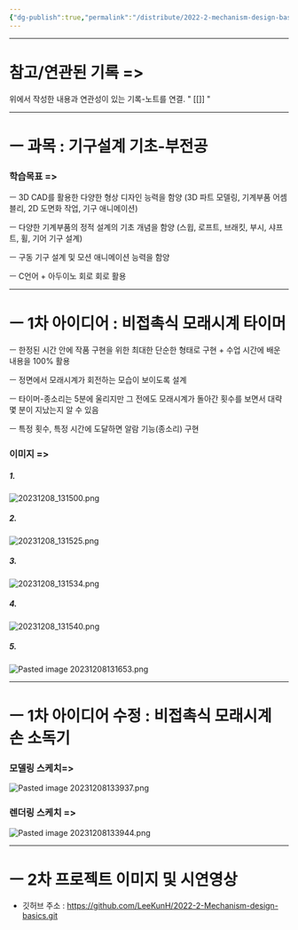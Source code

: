 ```yaml
---
{"dg-publish":true,"permalink":"/distribute/2022-2-mechanism-design-basics/2022-2-mechanism-design-basics/","noteIcon":""}
---
```




-------------------------------
# 참고/연관된 기록 =>
위에서 작성한 내용과 연관성이 있는 기록-노트를 연결.
" [[]] "


----------------------------
# ㅡ 과목 : 기구설계 기초-부전공

### 학습목표 =>
ㅡ 3D CAD를 활용한 다양한 형상 디자인 능력을 함양
(3D 파트 모델링,  기계부품 어셈블리, 2D 도면화 작업, 기구 애니메이션)

ㅡ 다양한 기계부품의 정적 설계의 기초 개념을 함양
(스윕, 로프트, 브래킷, 부시, 샤프트, 휠, 기어 기구 설계)

ㅡ 구동 기구 설계 및 모션 애니메이션 능력을 함양

ㅡ C언어 + 아두이노 회로 회로 활용


----
# ㅡ 1차 아이디어 : 비접촉식 모래시계 타이머
	
ㅡ
한정된 시간 안에 작품 구현을 위한 최대한 단순한 형태로 구현 + 수업 시간에 배운 내용을 100% 활용
	
ㅡ
정면에서 모래시계가 회전하는 모습이 보이도록 설계
	
ㅡ
타이머-종소리는 5분에 울리지만 그 전에도 모래시계가 돌아간 횟수를 보면서 대략 몇 분이 지났는지 알 수 있음
	
ㅡ
특정 횟수, 특정 시간에 도달하면 알람 기능(종소리) 구현


### 이미지 =>
##### 1. 
![20231208_131500.png](/img/user/%EC%B2%A8%EB%B6%80%ED%8C%8C%EC%9D%BC/20231208_131500.png)
##### 2. 
![20231208_131525.png](/img/user/%EC%B2%A8%EB%B6%80%ED%8C%8C%EC%9D%BC/20231208_131525.png)
##### 3. 
![20231208_131534.png](/img/user/%EC%B2%A8%EB%B6%80%ED%8C%8C%EC%9D%BC/20231208_131534.png)
##### 4. 
![20231208_131540.png](/img/user/%EC%B2%A8%EB%B6%80%ED%8C%8C%EC%9D%BC/20231208_131540.png)
##### 5.
![Pasted image 20231208131653.png](/img/user/%EC%B2%A8%EB%B6%80%ED%8C%8C%EC%9D%BC/Pasted%20image%2020231208131653.png)

---
# ㅡ 1차 아이디어 수정 : 비접촉식 모래시계 손 소독기

### 모델링 스케치=>
![Pasted image 20231208133937.png](/img/user/%EC%B2%A8%EB%B6%80%ED%8C%8C%EC%9D%BC/Pasted%20image%2020231208133937.png)

### 렌더링 스케치 =>
![Pasted image 20231208133944.png](/img/user/%EC%B2%A8%EB%B6%80%ED%8C%8C%EC%9D%BC/Pasted%20image%2020231208133944.png)

-----------------
# ㅡ 2차 프로젝트 이미지 및 시연영상

- 깃허브 주소 : https://github.com/LeeKunH/2022-2-Mechanism-design-basics.git

